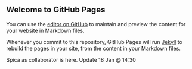 ## Welcome to GitHub Pages

You can use the [editor on GitHub](https://github.com/homedecoridn/homedecoridn.github.io/edit/master/README.md) to maintain and preview the content for your website in Markdown files.

Whenever you commit to this repository, GitHub Pages will run [Jekyll](https://jekyllrb.com/) to rebuild the pages in your site, from the content in your Markdown files.

Spica as collaborator is here. Update 18 Jan @ 14:30 
